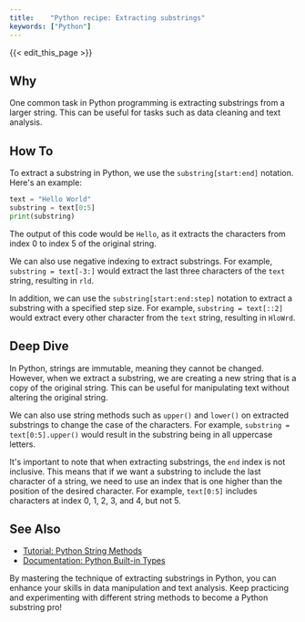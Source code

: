 ```yaml
---
title:    "Python recipe: Extracting substrings"
keywords: ["Python"]
---
```


{{< edit_this_page >}}

## Why

One common task in Python programming is extracting substrings from a larger string. This can be useful for tasks such as data cleaning and text analysis. 

## How To

To extract a substring in Python, we use the `substring[start:end]` notation. Here's an example:

```Python
text = "Hello World"
substring = text[0:5]
print(substring)
```

The output of this code would be `Hello`, as it extracts the characters from index 0 to index 5 of the original string. 

We can also use negative indexing to extract substrings. For example, `substring = text[-3:]` would extract the last three characters of the `text` string, resulting in `rld`.

In addition, we can use the `substring[start:end:step]` notation to extract a substring with a specified step size. For example, `substring = text[::2]` would extract every other character from the `text` string, resulting in `HloWrd`.

## Deep Dive

In Python, strings are immutable, meaning they cannot be changed. However, when we extract a substring, we are creating a new string that is a copy of the original string. This can be useful for manipulating text without altering the original string.

We can also use string methods such as `upper()` and `lower()` on extracted substrings to change the case of the characters. For example, `substring = text[0:5].upper()` would result in the substring being in all uppercase letters.

It's important to note that when extracting substrings, the `end` index is not inclusive. This means that if we want a substring to include the last character of a string, we need to use an index that is one higher than the position of the desired character. For example, `text[0:5]` includes characters at index 0, 1, 2, 3, and 4, but not 5.

## See Also

- [Tutorial: Python String Methods](https://www.w3schools.com/python/python_ref_string.asp)
- [Documentation: Python Built-in Types](https://docs.python.org/3/library/stdtypes.html#string-methods)

By mastering the technique of extracting substrings in Python, you can enhance your skills in data manipulation and text analysis. Keep practicing and experimenting with different string methods to become a Python substring pro!